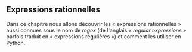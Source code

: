 ## Expressions rationnelles

Dans ce chapitre nous allons découvrir les « expressions rationnelles » aussi connues sous le nom de _regex_ (de l'anglais « _regular expressions_ » parfois traduit en « expressions régulières ») et comment les utiliser en Python.
